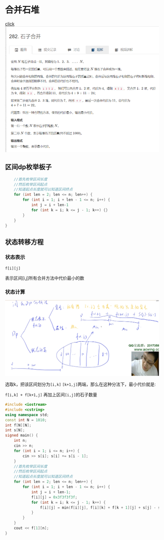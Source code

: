 # 合并石堆
[click](https://www.acwing.com/problem/content/284/)
![图 2](/images/c310b59d885eaaadd92b67a947e937abeed3f73d626486bd4e65c7854f535ea2.png)  

## 区间dp枚举板子
```cpp
	//首先枚举区间长度
	//然后枚举区间起点
	//知道起点长度就可以知道区间终点
	for (int len = 2; len <= n; len++) {
		for (int i = 1; i + len - 1 <= n; i++) {
			int j = i + len-1
			for (int k = i; k <= j - 1; k++) {}
        }
    }
}
```

## 状态转移方程
### 状态表示
`f[i][j]`

表示区间[i,j]所有合并方法中代价最小的数

### 状态计算

![图 3](/images/9d26091ba9f62f023ba02fb97a885a3500d0ee57bd77b0ac54e0c5bae87c91b1.png)  

选取k，把该区间划分为`[i,k]` `[k+1,j]`两端，那么在这种分法下，最小代价就是:

`f[i,k] + f[k+1,j]` 再加上区间`[i,j]`的石子数量
```cpp
#include <iostream>
#include <cstring>
using namespace std;
const int N = 1010;
int f[N][N];
int s[N];
signed main() {
	int n;
	cin >> n;
	for (int i = 1; i <= n; i++) {
		cin >> s[i]; s[i] += s[i - 1];
	}
	//首先枚举区间长度
	//然后枚举区间起点
	//知道起点长度就可以知道区间终点
	for (int len = 2; len <= n; len++) {
		for (int i = 1; i + len - 1 <= n; i++) {
			int j = i + len-1;
			f[i][j] = 0x3f3f3f3f;
			for (int k = i; k <= j - 1; k++) {
				f[i][j] = min(f[i][j], f[i][k] + f[k + 1][j] + s[j] - s[i - 1]);
			}
		}
	}
	cout << f[1][n];
}
```